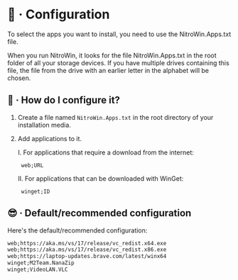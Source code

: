 # :wrench: · Configuration

To select the apps you want to install, you need to use the NitroWin.Apps.txt file.

When you run NitroWin, it looks for the file NitroWin.Apps.txt in the root folder of all your storage devices. If you have multiple drives containing this file, the file from the drive with an earlier letter in the alphabet will be chosen.

## :monocle_face: · How do I configure it?

1. Create a file named `NitroWin.Apps.txt` in the root directory of your installation media.

2. Add applications to it.

    I. For applications that require a download from the internet:

        web;URL
    
    II. For applications that can be downloaded with WinGet:

        winget;ID

## :sunglasses: · Default/recommended configuration

Here's the default/recommended configuration:

```txt
web;https://aka.ms/vs/17/release/vc_redist.x64.exe
web;https://aka.ms/vs/17/release/vc_redist.x86.exe
web;https://laptop-updates.brave.com/latest/winx64
winget;M2Team.NanaZip
winget;VideoLAN.VLC
```
